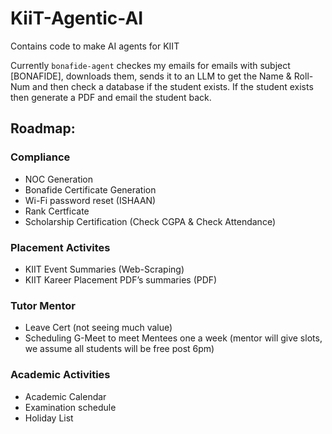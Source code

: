 # KiiT-Agentic-AI
Contains code to make AI agents for KIIT


Currently `bonafide-agent` checkes my emails for emails with subject [BONAFIDE], downloads them, sends it to an LLM to get the Name & Roll-Num and then check a database if the student exists. If the student exists then generate a PDF and <to be implemented> email the student back.


## Roadmap:


### Compliance
- NOC Generation
- Bonafide Certificate Generation
- Wi-Fi password reset (ISHAAN)
- Rank Certficate
- Scholarship Certification (Check CGPA & Check Attendance)


### Placement Activites
- ⁠KIIT Event Summaries (Web-Scraping)
- KIIT Kareer Placement PDF’s summaries (PDF)

### Tutor Mentor
- Leave Cert (not seeing much value) 
- Scheduling G-Meet to meet Mentees one a week (mentor will give slots, we assume all students will be free post 6pm)

### Academic Activities
- Academic Calendar 
- Examination schedule
- Holiday List


